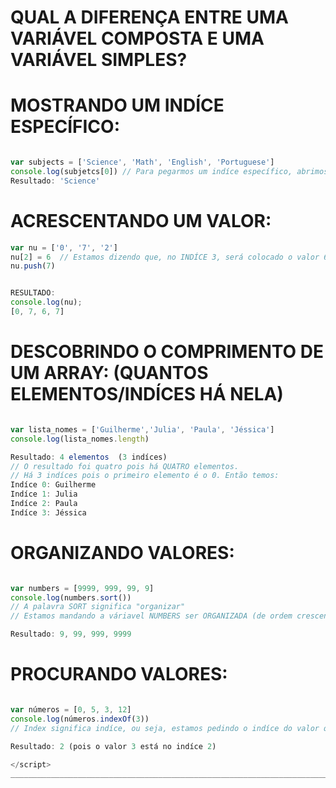 # QUAL A DIFERENÇA ENTRE UMA VARIÁVEL COMPOSTA E UMA VARIÁVEL SIMPLES? 
<script>

As variáveis simples só podem armazenar um único valor por vez. 
Ou seja, caso queiramos atribuir outro valor a uma mesma variável, o valor será trocado:
var phrase = 'Hello World!'
var phrase = 'Vibes!'
console.log(phrase);
Resultado: Vibes!


Já as variáveis compostas, conseguem armazenar vários valores em uma única estrutura.
var carros = ['Mercedes', 'Cybertruck', 'BMW', 'tesla']

<!--           ------------------------------------------------------------------------------------                      -->

>>Entendo uma ARRAY: 
- Uma array nada mais é do que uma variável composta, ou seja, uma váriavel capaz de armazenar vários valores.
- Os valores que uma array recebe são chamados de "elementos".
- Cada elemento é composto pelo seu valor e por um indíce. 

Por exemplo: 
   var names = ['Nicole', 'Julia', 'Larissa'] <-- Elementos 
                   ----------------------
                      valores e indíces

Como o nome "Nicole" está como o primeiro elemento da Array, o seu indice é o número ZERO. 
Não começamos pelo indíce 1, e sim pelo 0.
   Indíce 0: Nícole
   Indíce 1: Julia
   Indíce 2: Larissa 
</script>
<!------------------------------------------------------------------------------------------------------------------------->
# MOSTRANDO UM INDÍCE ESPECÍFICO: 
```js

var subjects = ['Science', 'Math', 'English', 'Portuguese']
console.log(subjetcs[0]) // Para pegarmos um indíce específico, abrimos colchetes e colocamos qual indíce queremos.
Resultado: 'Science' 
```
<!------------------------------------------------------------------------------------------------------------------------->
# ACRESCENTANDO UM VALOR:                    
```js                                                                                                                                                                         
var nu = ['0', '7', '2']
nu[2] = 6  // Estamos dizendo que, no INDÍCE 3, será colocado o valor 6. 
nu.push(7) 


RESULTADO: 
console.log(nu);
[0, 7, 6, 7] 
```
<!------------------------------------------------------------------------------------------------------------------------->
# DESCOBRINDO O COMPRIMENTO DE UM ARRAY: (QUANTOS ELEMENTOS/INDÍCES HÁ NELA)
```js

var lista_nomes = ['Guilherme','Julia', 'Paula', 'Jéssica']
console.log(lista_nomes.length)

Resultado: 4 elementos  (3 indíces) 
// O resultado foi quatro pois há QUATRO elementos. 
// Há 3 indíces pois o primeiro elemento é o 0. Então temos:
Indíce 0: Guilherme 
Indíce 1: Julia
Indíce 2: Paula
Indíce 3: Jéssica
```
<!------------------------------------------------------------------------------------------------------------------------->
# ORGANIZANDO VALORES: 
```js

var numbers = [9999, 999, 99, 9]
console.log(numbers.sort()) 
// A palavra SORT significa "organizar"
// Estamos mandando a váriavel NUMBERS ser ORGANIZADA (de ordem crescente). 

Resultado: 9, 99, 999, 9999
```
<!------------------------------------------------------------------------------------------------------------------------->
# PROCURANDO VALORES: 
```js

var números = [0, 5, 3, 12]
console.log(números.indexOf(3)) 
// Index significa indíce, ou seja, estamos pedindo o indíce do valor que está entre parenteses 

Resultado: 2 (pois o valor 3 está no indíce 2)

</script>
_____________________________________________________________________________________________________________________________________________________________________